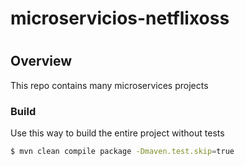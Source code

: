 # microservicios-netflixoss
#
## Overview

This repo contains many microservices projects

### Build
Use this way to build the entire project without tests

```bash
$ mvn clean compile package -Dmaven.test.skip=true
```


